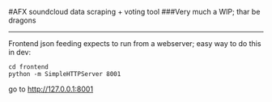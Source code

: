#AFX soundcloud data scraping + voting tool
###Very much a WIP; thar be dragons

---

Frontend json feeding expects to run from a webserver; easy way to do this in dev:

```
cd frontend
python -m SimpleHTTPServer 8001
```
go to http://127.0.0.1:8001

